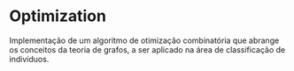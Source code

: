 # Optimization
Implementação de um algoritmo de otimização combinatória que abrange os conceitos da teoria de grafos, a ser aplicado na área de classificação de indivíduos.
